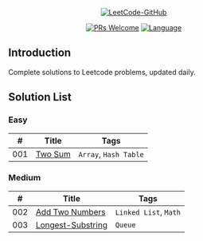 <p align="center">
  <a href="https://github.com/fonxian/leetcode"><img src="http://p9ucdlghd.bkt.clouddn.com/leetcode-github.png" alt="LeetCode-GitHub"></a>
</p>

<p align="center">
  <a href="http://makeapullrequest.com"><img src="https://img.shields.io/badge/PRs-Welcome-brightgreen.svg" alt="PRs Welcome"></a>
  <a href="https://github.com/fonxian/leetcode"><img src="https://img.shields.io/badge/Lang-Java%2FPython%2FJS%2FCPP%2FGo%2F...-blue.svg" alt="Language"></a>
</p>

## Introduction
Complete solutions to Leetcode problems, updated daily.

## Solution List

### Easy

| # | Title | Tags |
|---|---|---|
| 001 | [Two Sum](https://github.com/fonxian/leetcode/tree/master/solution/001.Two_Sum) | `Array`, `Hash Table` |


### Medium

| # | Title | Tags |
|---|---|---|
| 002 | [Add Two Numbers](https://github.com/fonxian/leetcode/tree/master/solution/002.add-two-numbers) | `Linked List`, `Math` |
| 003 | [Longest-Substring](https://github.com/fonxian/leetcode/tree/master/solution/003.longest-substring-without-repeating-characters) | `Queue` |




